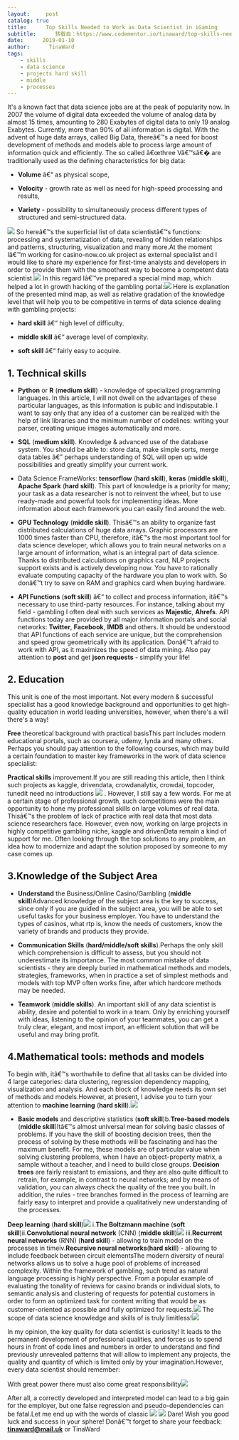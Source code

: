 ```yaml
---
layout:     post
catalog: true
title:      Top Skills Needed to Work as Data Scientist in iGaming
subtitle:      转载自：https://www.codementor.io/tinaward/top-skills-needed-to-work-as-data-scientist-in-igaming-r2o4rluzu
date:      2019-01-10
author:      TinaWard
tags:
    - skills
    - data science
    - projects hard skill
    - middle
    - processes
---
```


It's a known fact that data science jobs are at the peak of popularity now. In 2007 the volume of digital data exceeded the volume of analog data by almost 15 times, amounting to 280 Exabytes of digital data to only 19 analog Exabytes. Currently, more than 90% of all information is digital. With the advent of huge data arrays, called Big Data, thereâ€™s a need for boost development of methods and models able to process large amount of information quick and efficiently. The so called â€œthree Vâ€™sâ€� are traditionally used as the defining characteristics for big data:

- **Volume** â€“ as physical scope,

- **Velocity** - growth rate as well as need for high-speed processing and results,

- **Variety** - possibility to simultaneously process different types of structured and semi-structured data.


![](https://process.filestackapi.com/cache=expiry:max/it7n2th1SUWwevRg5Zks)
So hereâ€™s the superficial list of data scientistâ€™s functions: processing and systematization of data, revealing of hidden relationships and patterns, structuring, visualization and many more.At the moment Iâ€™m working for casino-now.co.uk project as external specialist and I would like to share my experience for first-time analysts and developers in order to provide them with the smoothest way to become a competent data scientist.![](https://process.filestackapi.com/cache=expiry:max/f0cPnThoQdOvwc13rwCZ)
In this regard Iâ€™ve prepared a special mind map, which helped a lot in growth hacking of the gambling portal:![](https://process.filestackapi.com/cache=expiry:max/SvpP6QeCQgCTOFTqjTIf)
Here is explanation of the presented mind map, as well as relative gradation of the knowledge level that will help you to be competitive in terms of data science dealing with gambling projects:

- **hard skill** â€“ high level of difficulty.

- **middle skill** â€“ average level of complexity.

- **soft skill** â€“ fairly easy to acquire.


##  1. Technical skills

- **Python** or **R** (**medium skill**) - knowledge of specialized programming languages. In this article, I will not dwell on the advantages of these particular languages, as this information is public and indisputable. I want to say only that any idea of a customer can be realized with the help of link libraries and the minimum number of codelines: writing your parser, creating unique images automatically and more.

- **SQL** (**medium skill**). Knowledge & advanced use of the database system. You should be able to: store data, make simple sorts, merge data tables â€” perhaps understanding of SQL will open up wide possibilities and greatly simplify your current work.

- Data Science FrameWorks: **tensorflow** (**hard skill**), **keras** (**middle skill**), **Apache Spark** (**hard skill**). This part of knowledge is a priority for many; your task as a data researcher is not to reinvent the wheel, but to use ready-made and powerful tools for implementing ideas. More information about each framework you can easily find around the web.

- **GPU Technology** (**middle skill**). Thisâ€™s an ability to organize fast distributed calculations of huge data arrays. Graphic processors are 1000 times faster than CPU, therefore, itâ€™s the most important tool for data science developer, which allows you to train neural networks on a large amount of information, what is an integral part of data science. Thanks to distributed calculations on graphics card, NLP projects support exists and is actively developing now. You have to rationally evaluate computing capacity of the hardware you plan to work with. So donâ€™t try to save on RAM and graphics card when buying hardware.

- **API Functions** (**soft skill**) â€“ to collect and process information, itâ€™s necessary to use third-party resources. For instance, talking about my field - gambling I often deal with such services as **Majestic**, **Ahrefs**. API functions today are provided by all major information portals and social networks: **Twitter**, **Facebook**, **IMDB** and others. It should be understood that API functions of each service are unique, but the comprehension and speed grow geometrically with its application. Donâ€™t afraid to work with API, as it maximizes the speed of data mining. Also pay attention to **post** and get **json requests** - simplify your life!


##  2. Education

This unit is one of the most important. Not every modern & successful specialist has a good knowledge background and opportunities to get high-quality education in world leading universities, however, when there's a will there's a way!

**Free** theoretical background with practical basisThis part includes modern educational portals, such as coursera, udemy, lynda and many others. Perhaps you should pay attention to the following courses, which may build a certain foundation to master key frameworks in the work of data science specialist:


**Practical skills** improvement.If you are still reading this article, then I think such projects as kaggle, drivendata, crowdanalytix, crowdai, topcoder, tunedit need no introductions ![](https://twemoji.maxcdn.com/2/72x72/1f603.png)
. However, I still say a few words. For me at a certain stage of professional growth, such competitions were the main opportunity to hone my professional skills on large volumes of real data. Thisâ€™s the problem of lack of practice with real data that most data science researchers face. However, even now, working on large projects in highly competitive gambling niche, kaggle and drivenData remain a kind of support for me. Often looking through the top solutions to any problem, an idea how to modernize and adapt the solution proposed by someone to my case comes up.

##  3.Knowledge of the Subject Area

- **Understand** the Business/Online Casino/Gambling (**middle skill**)Advanced knowledge of the subject area is the key to success, since only if you are guided in the subject area, you will be able to set useful tasks for your business employer. You have to understand the types of casinos, what rtp is, know the needs of customers, know the variety of brands and products they provide.

- **Communication Skills** (**hard/middle/soft skills**).Perhaps the only skill which comprehension is difficult to assess, but you should not underestimate its importance. The most common mistake of data scientists - they are deeply buried in mathematical methods and models, strategies, frameworks, when in practice a set of simplest methods and models with top MVP often works fine, after which hardcore methods may be needed.

- **Teamwork** (**middle skills**). An important skill of any data scientist is ability, desire and potential to work in a team. Only by enriching yourself with ideas, listening to the opinion of your teammates, you can get a truly clear, elegant, and most import, an efficient solution that will be useful and may bring profit.


##  4.Mathematical tools: methods and models

To begin with, itâ€™s worthwhile to define that all tasks can be divided into 4 large categories: data clustering, regression dependency mapping, visualization and analysis. And each block of knowledge needs its own set of methods and models.However, at present, I advise you to turn your attention to **machine learning** (**hard skill**).![](https://process.filestackapi.com/cache=expiry:max/JAg4WZuQxirk2T0J0icq)


- **Basic models** and descriptive statistics (**soft skill**)b.**Tree-based models** (**middle skill**)Itâ€™s almost universal mean for solving basic classes of problems. If you have the skill of boosting decision trees, then the process of solving by these methods will be fascinating and has the maximum benefit. For me, these models are of particular value when solving clustering problems, when I have an object-property matrix, a sample without a teacher, and I need to build close groups. **Decision trees** are fairly resistant to emissions, and they are also quite difficult to retrain, for example, in contrast to neural networks; and by means of validation, you can always check the quality of the tree you built. In addition, the rules - tree branches formed in the process of learning are fairly easy to interpret and provide a qualitatively new understanding of the processes.

**Deep learning** (**hard skill**)![](https://process.filestackapi.com/cache=expiry:max/kbsfXLuRHm9u6fm1tRzn)
i.**The Boltzmann machine** (**soft skill**)ii.**Convolutional neural network** (CNN) (**middle skill**)![](https://thepracticaldev.s3.amazonaws.com/i/mgrfvaaajz9kdi4hls15.gif)
iii.**Recurrent neural networks** (RNN) (**hard skill**) - allowing to train model on the processes in timeiv.**Recursive neural networks**(**hard skill**) - allowing to include feedback between circuit elementsThe modern diversity of neural networks allows us to solve a huge pool of problems of increased complexity. Within the framework of gambling, such trend as natural language processing is highly perspective. From a popular example of evaluating the tonality of reviews for casino brands or individual slots, to semantic analysis and clustering of requests for potential customers in order to form an optimized task for content writing that would be as customer-oriented as possible and fully optimized for requests.![](https://process.filestackapi.com/cache=expiry:max/NP3AcunS5CPyBNEQpPCA)
The scope of data science knowledge and skills of is truly limitless!![](https://process.filestackapi.com/cache=expiry:max/YqaKnDf1SQibfhIbSHYh)


In my opinion, the key quality for data scientist is curiosity! It leads to the permanent development of professional qualities, and forces us to spend hours in front of code lines and numbers in order to understand and find previously unrevealed patterns that will allow to implement any projects, the quality and quantity of which is limited only by your imagination.However, every data scientist should remember:

> 
With great power there must also come great responsibility![](https://cdn.filestackcontent.com/d2YJhYWOSVKrdayPIHeU)



After all, a correctly developed and interpreted model can lead to a big gain for the employer, but one false regression and pseudo-dependencies can be fatal.Let me end up with the words of classic ![](https://twemoji.maxcdn.com/2/72x72/1f603.png)
![](https://process.filestackapi.com/cache=expiry:max/qBlaMkenR7jQRWZsSY84)
Dare! Wish you good luck and success in your sphere! Donâ€™t forget to share your feedback: **tinaward@mail.uk** or TinaWard
